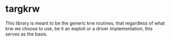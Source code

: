 # targkrw
This library is meant to be the generic krw routines, that regardless of what krw we choose to
use, be it an exploit or a driver implementation, this serves as the basis.